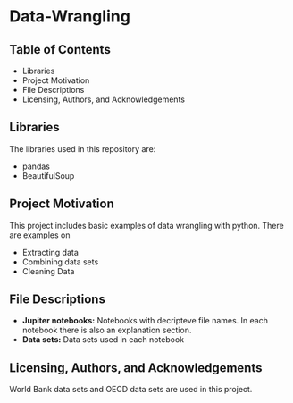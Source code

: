 # Data-Wrangling
## Table of Contents
* Libraries
* Project Motivation
* File Descriptions
* Licensing, Authors, and Acknowledgements

## Libraries
The libraries used in this repository are:
* pandas
* BeautifulSoup


## Project Motivation
This project includes basic examples of data wrangling with python. There are examples on  
* Extracting data
* Combining data sets
* Cleaning Data

## File Descriptions
* **Jupiter notebooks:** Notebooks with decripteve file names. In each notebook there is also an explanation section. 
* **Data sets:** Data sets used in each notebook


## Licensing, Authors, and Acknowledgements
World Bank data sets and OECD data sets are used in this project. 
